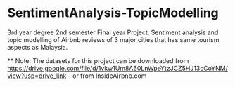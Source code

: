 # SentimentAnalysis-TopicModelling
3rd year degree 2nd semester Final year Project. Sentiment analysis and topic modelling of Airbnb reviews of 3 major cities that has same tourism aspects as Malaysia.


** Note: The datasets for this project can be downloaded from https://drive.google.com/file/d/1vkw1Um8A60LnWpeYtzJCZ5HJ13cCoYNM/view?usp=drive_link
          - or from InsideAirbnb.com
